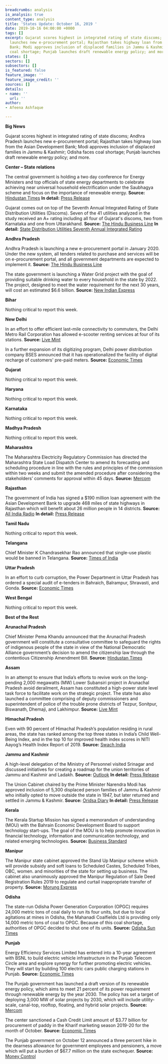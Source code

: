 ```yaml
---
breadcrumbs: analysis
is_analysis: true
content_type: analysis
title: 'States Update: October 16, 2019 '
date: 2019-10-16 04:00:00 +0000
tags: []
excerpt: Gujarat scores highest in integrated rating of state discoms; Andhra Pradesh
  launches new e-procurement portal; Rajasthan takes highway loan from the Asian Development
  Bank; Modi approves inclusion of displaced families in Jammu & Kashmir; Odisha faces
  coal shortage; Punjab launches draft renewable energy policy; and more.
states: []
sectors: []
subsectors: []
is_featured: false
feature_image: ''
feature_image_credit: ''
sources: []
details:
- name: ''
  url: ''
author:
- Afeena Ashfaque

---
```

**Big News**

Gujarat scores highest in integrated rating of state discoms; Andhra Pradesh launches new e-procurement portal; Rajasthan takes highway loan from the Asian Development Bank; Modi approves inclusion of displaced families in Jammu & Kashmir; Odisha faces coal shortage; Punjab launches draft renewable energy policy; and more.

**Center – State relations**

The central government is holding a two day conference for Energy Ministers and top officials of state energy departments to celebrate achieving near universal household electrification under the Saubhagya scheme and focus on the importance of renewable energy. **Source:** [Hindustan Times](https://www.hindustantimes.com/india-news/we-will-turn-consumers-into-prosumers-says-union-power-minister-at-2-day-energy-conference/story-nCzm7vq2iEc8G8plRZPbxI.html) **In detail:** [Press Release](https://pib.gov.in/newsite/PrintRelease.aspx?relid=193733)

Gujarat comes out on top of the Seventh Annual Integrated Rating of State Distribution Utilities (Discoms). Seven of the 41 utilities analyzed in the study received an A+ rating including all four of Gujarat's discoms, two from Karnataka and one from Uttarakhand. **Source:** [The Hindu Business Line](https://www.thehindubusinessline.com/news/national/gujarat-four-power-distribution-utilities-top-in-integrated-ratings-of-discoms/article29657509.ece) **In detail:** [State Distribution Utilities Seventh Annual Integrated Rating](https://pfcindia.com/DocumentRepository/ckfinder/files/GoI_Initiatives/Annual_Integrated_Ratings_of_State_DISCOMs/7th_Rating_Booklet_Final_13-10-2019.pdf)

**Andhra Pradesh**

Andhra Pradesh is launching a new e-procurement portal in January 2020. Under the new system, all tenders related to purchase and services will be on e-procurement portal, and all government departments are expected to implement it. **Source:** [The Hindu Business Line](https://www.thehindubusinessline.com/news/national/e-procurement-by-ap-from-2020/article29648855.ece)

The state government is launching a Water Grid project with the goal of providing suitable drinking water to every household in the state by 2022. The project, designed to meet the water requirement for the next 30 years, will cost an estimated $6.6 billion. **Source:** [New Indian Express](http://www.newindianexpress.com/states/andhra-pradesh/2019/oct/12/andhra-pradesh-government-aims-to-provide-water-to-every-house-by-2022-2046325.html)

**Bihar**

Nothing critical to report this week.

**New Delhi**

In an effort to offer efficient last-mile connectivity to commuters, the Delhi Metro Rail Corporation has allowed e-scooter renting services at four of its stations. **Source:** [Live Mint](https://www.livemint.com/news/india/delhi-metro-offers-e-scooters-renting-services-at-vishwavidyalaya-mandi-house-dwarka-sector-9-and-nehru-enclave-stations-11570687424170.html)

In a further expansion of its digitizing program, Delhi power distribution company BSES announced that it has operationalized the facility of digital recharge of customers' pre-paid meters. **Source:** [Economic Times](https://economictimes.indiatimes.com/industry/energy/power/bses-customers-can-recharge-prepaid-meters-via-paytm-phonepe/articleshow/71542138.cms)

**Gujarat**

Nothing critical to report this week.

**Haryana**

Nothing critical to report this week.

**Karnataka**

Nothing critical to report this week.

**Madhya Pradesh**

Nothing critical to report this week.

**Maharashtra**

The Maharashtra Electricity Regulatory Commission has directed the Maharashtra State Load Dispatch Center to amend its forecasting and scheduling procedure in line with the rules and principles of the commission within two weeks and submit the amended procedure after considering the stakeholders’ comments for approval within 45 days. **Source:** [Mercom](https://mercomindia.com/maharashtra-renewable-deviation-settlement-regulations/)

**Rajasthan**

The government of India has signed a $190 million loan agreement with the Asian Development Bank to upgrade 468 miles of state highways in Rajasthan which will benefit about 26 million people in 14 districts. **Source:** [All India Radio](http://www.newsonair.com/News?title=India%2C-ADB-sign-190-million-dollar-loan-agreement-for-improving-road-connectivity-in-Rajasthan&id=372828) **In detail:** [Press Release](https://pib.gov.in/PressReleasePage.aspx?PRID=1587929)

**Tamil Nadu**

Nothing critical to report this week.

**Telangana**

Chief Minister K Chandrasekhar Rao announced that single-use plastic would be banned in Telangana. **Source:** [Times of India](https://timesofindia.indiatimes.com/city/hyderabad/on-pm-modis-nudge-telangana-govt-decides-to-ban-single-use-plastic/articleshowprint/71532322.cms)

**Uttar Pradesh**

In an effort to curb corruption, the Power Department in Uttar Pradesh has ordered a special audit of e-tenders in Bahraich, Balrampur, Shravasti, and Gonda. **Source:** [Economic Times](https://energy.economictimes.indiatimes.com/news/power/up-power-department-working-on-zero-tolerance-for-corruption/71521312)

**West Bengal**

Nothing critical to report this week.

**Best of the Rest**

**Arunachal Pradesh**

Chief Minister Pema Khandu announced that the Arunachal Pradesh government will constitute a consultative committee to safeguard the rights of indigenous people of the state in view of the National Democratic Alliance government’s decision to amend the citizenship law through the contentious Citizenship Amendment Bill. **Source:** [Hindustan Times](https://www.hindustantimes.com/india-news/arunachal-pradesh-panel-to-safeguard-rights-of-indigenous-people-from-cab/story-wPrijU2oHXATrrFhJcPxtJ.html)

**Assam**

In an attempt to ensure that India’s efforts to revive work on the long-pending 2,000 megawatts (MW) Lower Subansiri project in Arunachal Pradesh avoid derailment, Assam has constituted a high-power state level task force to facilitate work on the strategic project. The state has also launched a committee comprising of deputy commissioners and superintendent of police of the trouble prone districts of Tezpur, Sonitpur, Biswanath, Dhemaji, and Lakhimpur. **Source:** [Live Mint](https://www.livemint.com/industry/energy/assam-steps-up-efforts-for-strategic-lower-subansiri-hydro-project-in-arunachal-11570762749755.html)

**Himachal Pradesh**

Even with 90 percent of Himachal Pradesh’s population residing in rural areas, the state has ranked among the top three states in India’s Child Well-Being Index, and in the top 10 for improved health index scores in NITI Aayog’s Health Index Report of 2019. **Source:** [Swach India](https://swachhindia.ndtv.com/swasth-report-of-himachal-pradesh-making-a-steady-progress-himachal-improves-in-malnutrition-under-5-status-39078/)

**Jammu and Kashmir**

A high-level delegation of the Ministry of Personnel visited Srinagar and discussed initiatives for creating a roadmap for the union territories of Jammu and Kashmir and Ladakh. **Source:** [Outlook](https://www.outlookindia.com/newsscroll/highlevel-delegation-from-personnel-ministry-visits-jk-for-firming-up-road-map-ahead/1637415) **In detail:** [Press Release](https://pib.gov.in/newsite/PrintRelease.aspx?relid=193717)

The Union Cabinet chaired by the Prime Minister Narendra Modi has approved inclusion of 5,300 displaced person families of Jammu & Kashmir who initially opted to move outside the state in 1947, but later returned and settled in Jammu & Kashmir. **Source:** [Oridsa Diary](https://orissadiary.com/union-cabinet-approves-compensation-rs-5-5-lakh-per-family-5300-displaced-kashmiri-families/) **In detail:** [Press Release](https://www.pmindia.gov.in/en/news_updates/cabinet-approves-inclusion-of-5300-dp-families-of-jk-1947-who-initially-opted-to-move-outside-the-state-of-jk/)

**Kerala**

The Kerala Startup Mission has signed a memorandum of understanding (MOU) with the Bahrain Economic Development Board to support technology start-ups. The goal of the MOU is to help promote innovation in financial technology, information and communication technology, and related emerging technologies. **Source:** [Business Standard](https://www.business-standard.com/article/economy-policy/bahrain-kerala-signs-mou-for-cooperation-in-startup-growth-in-state-119101000212_1.html)

**Manipur**

The Manipur state cabinet approved the Stand Up Manipur scheme which will provide subsidy and soft loans to Scheduled Castes, Scheduled Tribes, OBC, women. and minorities of the state for setting up business. The cabinet also unanimously approved the Manipur Regulation of Sale Deed Registration Rules 2019 to regulate and curtail inappropriate transfer of property. **Source:** [Morung Express](http://morungexpress.com/cabinet-approves-stand-manipur-scheme)

**Odisha**

The state-run Odisha Power Generation Corporation (OPGC) requires 24,000 metric tons of coal daily to run its four units, but due to local agitations at mines in Odisha, the Mahanadi Coalfields Ltd is providing only 14,000 metric tons of coal to OPGC. Because of this coal shortage, authorities of OPGC decided to shut one of its units. **Source:** [Odisha Sun Times](https://odishasuntimes.com/odisha-opgc-to-shut-one-of-its-units-due-to-coal-shortage/)

**Punjab**

Energy Efficiency Services Limited has entered into a 10-year agreement with BSNL to build electric vehicle infrastructure in the Punjab Telecom Circle area and explore synergy for further promoting electric vehicles. They will start by building 100 electric cars public charging stations in Punjab. **Source:** [Economic Times](https://economictimes.indiatimes.com/industry/energy/power/eesl-bsnl-in-10-year-pact-for-e-charging-stations-in-punjab/articleshow/71539024.cms)

The Punjab government has launched a draft version of its renewable energy policy, which aims to meet 21 percent of its power requirement through renewable energy by the year 2030. The policy has set a target of deploying 3,000 MW of solar projects by 2030, which will include utility-scale, canal-top, rooftop, floating, and hybrid solar projects. **Source:** [Mercom](https://mercomindia.com/punjab-renewable-policy-solar-capacity/)

The center sanctioned a Cash Credit Limit amount of $3.77 billion for procurement of paddy in the Kharif marketing season 2019-20 for the month of October. **Source:** [Economic Times](https://economictimes.indiatimes.com/news/economy/agriculture/centre-sanctions-rs-26707-crore-to-punjab-for-paddy-procurement/articleshow/71508547.cms)

The Punjab government on October 12 announced a three percent hike in the dearness allowance for government employees and pensioners, a move which will put a burden of $67.7 million on the state exchequer. **Source:** [Money Control](https://www.moneycontrol.com/news/trends/current-affairs-trends/punjab-govt-hikes-da-by-3-for-employees-pensioners-4527921.html)